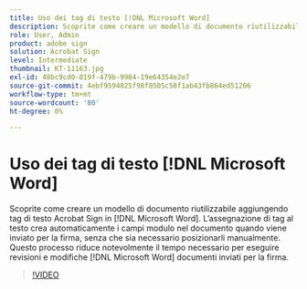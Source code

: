 ```yaml
---
title: Uso dei tag di testo [!DNL Microsoft Word]
description: Scoprite come creare un modello di documento riutilizzabile aggiungendo tag di testo Acrobat Sign in [!DNL Microsoft Word]
role: User, Admin
product: adobe sign
solution: Acrobat Sign
level: Intermediate
thumbnail: KT-11163.jpg
exl-id: 48bc9cd0-019f-479b-9904-19e64354e2e7
source-git-commit: 4ebf9594025f98f0505c58f1ab43fb864ed51206
workflow-type: tm+mt
source-wordcount: '80'
ht-degree: 0%

---
```


# Uso dei tag di testo [!DNL Microsoft Word]

Scoprite come creare un modello di documento riutilizzabile aggiungendo tag di testo Acrobat Sign in [!DNL Microsoft Word]. L’assegnazione di tag al testo crea automaticamente i campi modulo nel documento quando viene inviato per la firma, senza che sia necessario posizionarli manualmente. Questo processo riduce notevolmente il tempo necessario per eseguire revisioni e modifiche [!DNL Microsoft Word] documenti inviati per la firma.

>[!VIDEO](https://video.tv.adobe.com/v/3409482?quality=12&learn=on&hidetitle=true)
